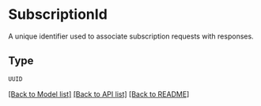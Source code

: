 # SubscriptionId

A unique identifier used to associate subscription requests with responses.

## Type
```python
UUID
```


[[Back to Model list]](../../../README.md#models-v2-link) [[Back to API list]](../../../README.md#documentation-for-api-endpoints) [[Back to README]](../../../README.md)
